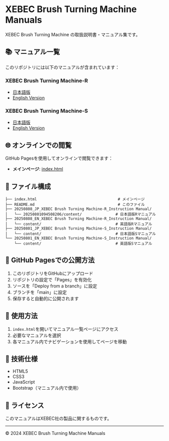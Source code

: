 # XEBEC Brush Turning Machine Manuals

XEBEC Brush Turning Machine の取扱説明書・マニュアル集です。

## 📚 マニュアル一覧

このリポジトリには以下のマニュアルが含まれています：

### XEBEC Brush Turning Machine-R
- [日本語版](20250808_JP_XEBEC%20Brush%20Turning%20Machine-R_Instruction%20Manual/20250801094508206/content/index.html)
- [English Version](20250808_EN_XEBEC%20Brush%20Turning%20Machine-R_Instruction%20Manual/content/index.html)

### XEBEC Brush Turning Machine-S
- [日本語版](20250801_JP_XEBEC%20Brush%20Turning%20Machine-S_Instruction%20Manual/content/index.html)
- [English Version](20250801_EN_XEBEC%20Brush%20Turning%20Machine-S_Instruction%20Manual/content/index.html)

## 🌐 オンラインでの閲覧

GitHub Pagesを使用してオンラインで閲覧できます：
- **メインページ**: [index.html](index.html)

## 📁 ファイル構成

```
├── index.html                                    # メインページ
├── README.md                                     # このファイル
├── 20250808_JP_XEBEC Brush Turning Machine-R_Instruction Manual/
│   └── 20250801094508206/content/               # 日本語版Rマニュアル
├── 20250808_EN_XEBEC Brush Turning Machine-R_Instruction Manual/
│   └── content/                                 # 英語版Rマニュアル
├── 20250801_JP_XEBEC Brush Turning Machine-S_Instruction Manual/
│   └── content/                                 # 日本語版Sマニュアル
└── 20250801_EN_XEBEC Brush Turning Machine-S_Instruction Manual/
    └── content/                                 # 英語版Sマニュアル
```

## 🚀 GitHub Pagesでの公開方法

1. このリポジトリをGitHubにアップロード
2. リポジトリの設定で「Pages」を有効化
3. ソースを「Deploy from a branch」に設定
4. ブランチを「main」に設定
5. 保存すると自動的に公開されます

## 📖 使用方法

1. `index.html`を開いてマニュアル一覧ページにアクセス
2. 必要なマニュアルを選択
3. 各マニュアル内でナビゲーションを使用してページを移動

## 🔧 技術仕様

- HTML5
- CSS3
- JavaScript
- Bootstrap（マニュアル内で使用）

## 📄 ライセンス

このマニュアルはXEBEC社の製品に関するものです。

---

© 2024 XEBEC Brush Turning Machine Manuals 